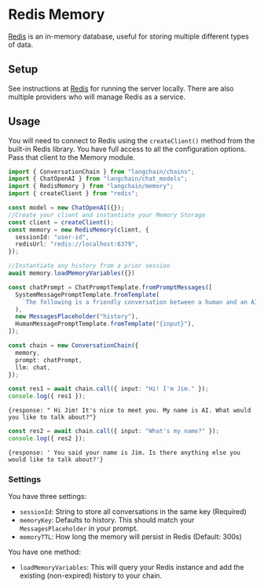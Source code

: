 # Redis Memory

[Redis](https://redis.io/) is an in-memory database, useful for storing multiple different types of data.

## Setup

See instructions at [Redis](https://redis.io/docs/getting-started/) for running the server locally. There are also multiple providers who will manage Redis as a service.

## Usage

You will need to connect to Redis using the `createClient()` method from the built-in Redis library. You have full access to all the configuration options. Pass that client to the Memory module.

```typescript
import { ConversationChain } from "langchain/chains";
import { ChatOpenAI } from "langchain/chat_models";
import { RedisMemory } from "langchain/memory";
import { createClient } from "redis";

const model = new ChatOpenAI({});
//Create your client and instantiate your Memory Storage
const client = createClient();
const memory = new RedisMemory(client, {
  sessionId: "user-id",
  redisUrl: "redis://localhost:6379",
});

//Instantiate any history from a prior session
await memory.loadMemoryVariables({})

const chatPrompt = ChatPromptTemplate.fromPromptMessages([
  SystemMessagePromptTemplate.fromTemplate(
    `The following is a friendly conversation between a human and an AI. The AI is talkative and provides lots of specific details from its context. If the AI does not know the answer to a question, it truthfully says it does not know.${context}`
  ),
  new MessagesPlaceholder("history"),
  HumanMessagePromptTemplate.fromTemplate("{input}"),
]);

const chain = new ConversationChain({
  memory,
  prompt: chatPrompt,
  llm: chat,
});

const res1 = await chain.call({ input: "Hi! I'm Jim." });
console.log({ res1 });
```

```shell
{response: " Hi Jim! It's nice to meet you. My name is AI. What would you like to talk about?"}
```

```typescript
const res2 = await chain.call({ input: "What's my name?" });
console.log({ res2 });
```

```shell
{response: ' You said your name is Jim. Is there anything else you would like to talk about?'}
```

### Settings

You have three settings:

- `sessionId`: String to store all conversations in the same key (Required)
- `memoryKey`: Defaults to history. This should match your `MessagesPlaceholder` in your prompt.
- `memoryTTL`: How long the memory will persist in Redis (Default: 300s)

You have one method:

- `loadMemoryVariables`: This will query your Redis instance and add the existing (non-expired) history to your chain.
